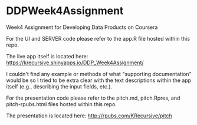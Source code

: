# DDPWeek4Assignment
Week4 Assignment for Developing Data Products on Coursera

For the UI and SERVER code please refer to the app.R file hosted within this repo.

The live app itself is located here:
https://krecursive.shinyapps.io/DDP_Week4Assignment/

I couldn't find any example or methods of what "supporting documentation" would be so I tried to be extra clear with the text descriptions within the app itself (e.g., describing the input fields, etc.).



For the presentation code please refer to the pitch.md, pitch.Rpres, and pitch-rpubs.html files hosted within this repo.

The presentation is located here:
http://rpubs.com/KRecursive/pitch


